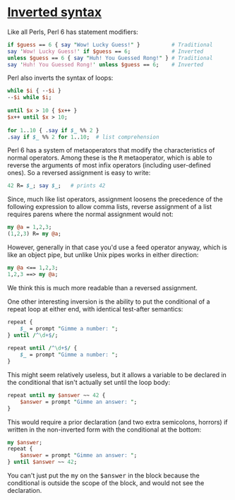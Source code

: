 [1]: http://rosettacode.org/wiki/Inverted_syntax

# [Inverted syntax][1]

Like all Perls, Perl 6 has statement modifiers:

```perl
if $guess == 6 { say "Wow! Lucky Guess!" }          # Traditional
say 'Wow! Lucky Guess!' if $guess == 6;             # Inverted
unless $guess == 6 { say "Huh! You Guessed Rong!" } # Traditional
say 'Huh! You Guessed Rong!' unless $guess == 6;    # Inverted
```


Perl also inverts the syntax of loops:

```perl
while $i { --$i }
--$i while $i;
 
until $x > 10 { $x++ }
$x++ until $x > 10;
 
for 1..10 { .say if $_ %% 2 }
.say if $_ %% 2 for 1..10;  # list comprehension
```


Perl 6 has a system of metaoperators that modify the characteristics of normal operators. Among these is the <tt>R</tt> metaoperator, which is able to reverse the arguments of most infix operators (including user-defined ones).
So a reversed assignment is easy to write:

```perl
42 R= $_; say $_;   # prints 42
```


Since, much like list operators, assignment loosens the precedence of the following expression to allow comma lists, reverse assignment of a list requires parens where the normal assignment would not:

```perl
my @a = 1,2,3;
(1,2,3) R= my @a;
```


However, generally in that case you'd use a feed operator anyway, which is like an object pipe, but unlike Unix pipes works in either direction:

```perl
my @a <== 1,2,3;
1,2,3 ==> my @a;
```


We think this is much more readable than a reversed assignment.



One other interesting inversion is the ability to put the conditional of a repeat loop at either end, with identical test-after semantics:

```perl
repeat {
    $_ = prompt "Gimme a number: ";
} until /^\d+$/;
 
repeat until /^\d+$/ {
    $_ = prompt "Gimme a number: ";
}
```


This might seem relatively useless, but it allows a variable to be declared in the conditional that isn't actually set until the loop body:

```perl
repeat until my $answer ~~ 42 {
    $answer = prompt "Gimme an answer: ";
}
```


This would require a prior declaration (and two extra semicolons, horrors)
if written in the non-inverted form with the conditional at the bottom:

```perl
my $answer;
repeat {
    $answer = prompt "Gimme an answer: ";
} until $answer ~~ 42;
```


You can't just put the <tt>my</tt> on the <tt>$answer</tt> in the block because the conditional is outside the scope of the block, and would not see the declaration.